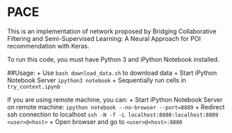 # PACE
This is an implementation of network proposed by Bridging Collaborative
Filtering and Semi-Supervised Learning: A Neural Approach for POI recommendation with Keras.

To run this code, you must have Python 3 and iPython Notebook installed.

##Usage:
    + Use `bash download_data.sh` to download data
    + Start iPython Notebook Server `ipython3 notebook`
    + Sequentially run cells in `try_context.ipynb`

If you are using remote machine, you can:
    + Start iPython Notebook Server on remote machine: `ipython notebook
    --no-browser --port=8889`
    + Redirect ssh connection to localhost `ssh -N -f -L
    localhost:8880:localhost:8889 <user>@<host>`
    + Open browser and go to `<user>@<host>:8880`

